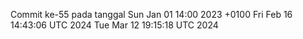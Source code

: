 Commit ke-55 pada tanggal Sun Jan 01 14:00 2023 +0100
Fri Feb 16 14:43:06 UTC 2024
Tue Mar 12 19:15:18 UTC 2024
